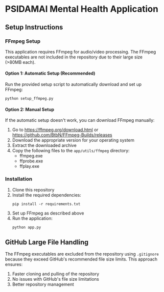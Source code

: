 # PSIDAMAI Mental Health Application

## Setup Instructions

### FFmpeg Setup
This application requires FFmpeg for audio/video processing. The FFmpeg executables are not included in the repository due to their large size (>80MB each).

#### Option 1: Automatic Setup (Recommended)
Run the provided setup script to automatically download and set up FFmpeg:
```
python setup_ffmpeg.py
```

#### Option 2: Manual Setup
If the automatic setup doesn't work, you can download FFmpeg manually:

1. Go to https://ffmpeg.org/download.html or https://github.com/BtbN/FFmpeg-Builds/releases
2. Download the appropriate version for your operating system
3. Extract the downloaded archive
4. Copy the following files to the `app/utils/ffmpeg` directory:
   - ffmpeg.exe
   - ffprobe.exe
   - ffplay.exe

### Installation
1. Clone this repository
2. Install the required dependencies:
   ```
   pip install -r requirements.txt
   ```
3. Set up FFmpeg as described above
4. Run the application:
   ```
   python app.py
   ```

## GitHub Large File Handling
The FFmpeg executables are excluded from the repository using `.gitignore` because they exceed GitHub's recommended file size limits. This approach ensures:

1. Faster cloning and pulling of the repository
2. No issues with GitHub's file size limitations
3. Better repository management 